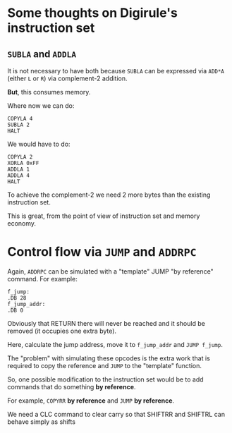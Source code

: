 # Some thoughts on Digirule's instruction set

## `SUBLA` and `ADDLA`

It is not necessary to have both because `SUBLA` can be expressed via `ADD*A` (either `L` or `R`) via complement-2 
addition.

**But**, this consumes memory.

Where now we can do:

```
COPYLA 4
SUBLA 2
HALT
```

We would have to do:

```
COPYLA 2
XORLA 0xFF
ADDLA 1
ADDLA 4
HALT
```

To achieve the complement-2 we need 2 more bytes than the existing instruction set.

This is great, from the point of view of instruction set and memory economy.


# Control flow via `JUMP` and `ADDRPC`

Again, `ADDRPC` can be simulated with a "template" JUMP "by reference" command. For example:

```
f_jump:
.DB 28
f_jump_addr:
.DB 0
```

Obviously that RETURN there will never be reached and it should be removed (it occupies one extra byte).

Here, calculate the jump address, move it to `f_jump_addr` and `JUMP f_jump`.

The "problem" with simulating these opcodes is the extra work that is required to copy the reference and `JUMP` to the 
"template" function.

So, one possible modification to the instruction set would be to add commands that do something **by reference**. 

For example, `COPYRR` **by reference** and `JUMP` **by reference**.

We need a CLC command to clear carry so that SHIFTRR and SHIFTRL can behave simply as shifts
